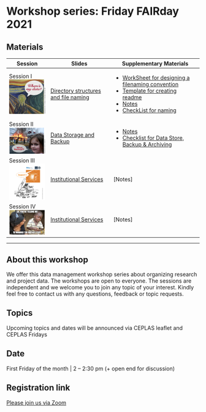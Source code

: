 # Workshop series: Friday FAIRday 2021

## Materials 


Session  |  Slides | Supplementary Materials |
------------ | ------------- | ------------- |
Session I <br> <img src="./ann_icons/ANN_Session01.png" width="140"/> | [Directory structures and file naming](20210611_PRE_DirectoryStructureFileNaming.pdf) | <ul><li>[WorkSheet for designing a filenaming convention](SUP_DirectoryStructureFileNaming/WorkSheet_DirectoryStructureFileNaming.docx)</li><li>[Template for creating readme](SUP_DirectoryStructureFileNaming/Template_README_DirectoryStructureFileNaming.pdf)</li><li>[Notes](SUP_DirectoryStructureFileNaming/Notes_DirectoryStructureFileNaming.pdf)</li><li>[CheckList for naming](SUP_DirectoryStructureFileNaming/Checklist_DirectoryStructureFileNaming.pdf)</ul>|
Session II <br> <img src="./ann_icons/ANN_Session02.png" width="140"/> | [Data Storage and Backup](20210702_PRE_DataStorageBackupArchive.pdf) | <ul><li>[Notes](SUP_DataStorageBackupArchive/Notes_DataStorageBackup.pdf)</li><li>[Checklist for Data Store, Backup & Archiving](SUP_DataStorageBackupArchive/Checklist_DataStorageBackup.pdf)</li></ul>|
Session III <br> <img src="./ann_icons/ANN_Session03.png" width="140"/> | [Institutional Services](https://github.com/CEPLAS-FAIRidise/Friday-FAIRday-2021/blob/main/20210903_PRE_UzK_Services.pdf)|[Notes]|
Session IV <br> <img src="./ann_icons/ANN_Session04.png" width="140"/> | [Institutional Services](https://github.com/CEPLAS-FAIRidise/Friday-FAIRday-2021/blob/main/20211105_PRE_DataTypes.pdf)|[Notes]|

----

## About this workshop

We offer this data management workshop series about organizing research and project data. The workshops are open to everyone. The sessions are independent and we welcome you to join any topic of your interest.
Kindly feel free to contact us with any questions, feedback or topic requests.

## Topics
Upcoming topics and dates will be announced via CEPLAS leaflet and CEPLAS Fridays 

## Date
First Friday of the month | 2 – 2:30 pm (+ open end for discussion)

## Registration link
[Please join us via Zoom](https://uni-koeln.zoom.us/meeting/register/tJIoceqprzktGdGIuwRjp6elVQo5an-TnDmF)
